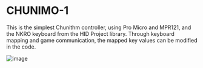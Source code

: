 # CHUNIMO-1
This is the simplest Chunithm controller, using Pro Micro and MPR121, and the NKRO keyboard from the HID Project library. Through keyboard mapping and game communication, the mapped key values can be modified in the code.

![image](https://github.com/user-attachments/assets/a2311fcb-c647-4c6b-aefe-30480e4235c2)
